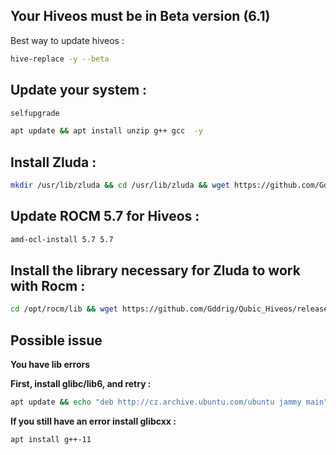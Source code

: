 ## Your Hiveos must be in Beta version (6.1)

Best way to update hiveos : 
```sh
hive-replace -y --beta
```

## Update your system :

```sh
selfupgrade
```
```sh
apt update && apt install unzip g++ gcc  -y
```

## Install Zluda :
```sh
mkdir /usr/lib/zluda && cd /usr/lib/zluda && wget https://github.com/Gddrig/Qubic_Hiveos/releases/download/0.4.1/zluda_hiveos-6.1.zip && unzip zluda_hiveos-6.1.zip && chmod +rwx /usr/lib/zluda/* && cd /
```

## Update ROCM 5.7 for Hiveos :
```sh
amd-ocl-install 5.7 5.7
```

## Install the library necessary for Zluda to work with Rocm :
```sh
cd /opt/rocm/lib && wget https://github.com/Gddrig/Qubic_Hiveos/releases/download/0.4.1/libamdhip64.so.zip && unzip libamdhip64.so.zip && chmod +rwx /opt/rocm/lib/* && rm libamdhip64.so.zip && cd / && ldconfig
```


## Possible issue

**You have lib errors**

**First, install glibc/lib6, and retry :**
```sh
apt update && echo "deb http://cz.archive.ubuntu.com/ubuntu jammy main" >> /etc/apt/sources.list && apt update && apt install tmux -y && apt install libc6 -y
```

**If you still have an error install glibcxx :**
```sh
apt install g++-11
```
